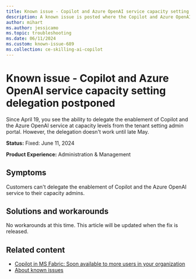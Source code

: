 ```yaml
---
title: Known issue - Copilot and Azure OpenAI service capacity setting delegation postponed
description: A known issue is posted where the Copilot and Azure OpenAI service capacity setting delegation is postponed.
author: mihart
ms.author: jessicamo
ms.topic: troubleshooting  
ms.date: 06/11/2024
ms.custom: known-issue-689
ms.collection: ce-skilling-ai-copilot
---
```


# Known issue - Copilot and Azure OpenAI service capacity setting delegation postponed

Since April 19, you see the ability to delegate the enablement of Copilot and the Azure OpenAI service at capacity levels from the tenant setting admin portal. However, the delegation doesn't work until late May.

**Status:**  Fixed: June 11, 2024

**Product Experience:** Administration & Management

## Symptoms

Customers can't delegate the enablement of Copilot and the Azure OpenAI service to their capacity admins.

## Solutions and workarounds

No workarounds at this time. This article will be updated when the fix is released.

## Related content

- [Copilot in MS Fabric: Soon available to more users in your organization](https://blog.fabric.microsoft.com/blog/exciting-updates-for-copilot-in-microsoft-fabric)
- [About known issues](https://support.fabric.microsoft.com/known-issues)
